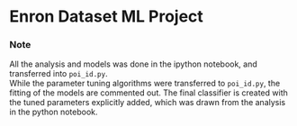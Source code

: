 # Enron Dataset ML Project

### Note
All the analysis and models was done in the ipython notebook, and transferred into `poi_id.py`.  
While the parameter tuning algorithms were transferred to `poi_id.py`, the fitting of the models are commented out. The final classifier is created with the tuned parameters explicitly added, which was drawn from the analysis in the python notebook. 
